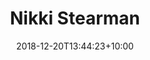---
title: "Nikki Stearman"
date: 2018-12-20T13:44:23+10:00
draft: false
promoted: ''
jobtitle: "Senior digital producer (2.1 years)"
weight: 2.1
---